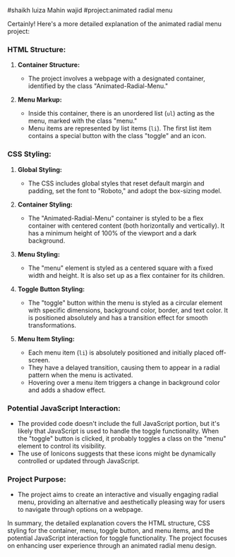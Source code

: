 #shaikh luiza Mahin wajid
#project:animated radial menu

Certainly! Here's a more detailed explanation of the animated radial menu project:

### HTML Structure:
1. **Container Structure:**
   - The project involves a webpage with a designated container, identified by the class "Animated-Radial-Menu."

2. **Menu Markup:**
   - Inside this container, there is an unordered list (`ul`) acting as the menu, marked with the class "menu."
   - Menu items are represented by list items (`li`). The first list item contains a special button with the class "toggle" and an icon.

### CSS Styling:
1. **Global Styling:**
   - The CSS includes global styles that reset default margin and padding, set the font to "Roboto," and adopt the box-sizing model.

2. **Container Styling:**
   - The "Animated-Radial-Menu" container is styled to be a flex container with centered content (both horizontally and vertically). It has a minimum height of 100% of the viewport and a dark background.

3. **Menu Styling:**
   - The "menu" element is styled as a centered square with a fixed width and height. It is also set up as a flex container for its children.

4. **Toggle Button Styling:**
   - The "toggle" button within the menu is styled as a circular element with specific dimensions, background color, border, and text color. It is positioned absolutely and has a transition effect for smooth transformations.

5. **Menu Item Styling:**
   - Each menu item (`li`) is absolutely positioned and initially placed off-screen.
   - They have a delayed transition, causing them to appear in a radial pattern when the menu is activated.
   - Hovering over a menu item triggers a change in background color and adds a shadow effect.

### Potential JavaScript Interaction:
   - The provided code doesn't include the full JavaScript portion, but it's likely that JavaScript is used to handle the toggle functionality. When the "toggle" button is clicked, it probably toggles a class on the "menu" element to control its visibility.
   - The use of Ionicons suggests that these icons might be dynamically controlled or updated through JavaScript.

### Project Purpose:
   - The project aims to create an interactive and visually engaging radial menu, providing an alternative and aesthetically pleasing way for users to navigate through options on a webpage.

In summary, the detailed explanation covers the HTML structure, CSS styling for the container, menu, toggle button, and menu items, and the potential JavaScript interaction for toggle functionality. The project focuses on enhancing user experience through an animated radial menu design.
